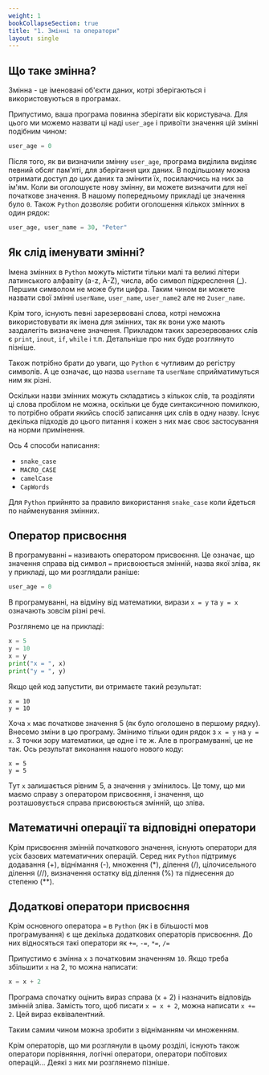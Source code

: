 ```yaml
---
weight: 1
bookCollapseSection: true
title: "1. Змінні та оператори"
layout: single
---
```


## Що таке змінна?

Змінна - це іменовані об'єкти даних, котрі зберігаються і використовуються в програмах.

Припустимо, ваша програма повинна зберігати вік користувача. Для цього ми можемо назвати ці наді `user_age` і привоїти значення цій змінні подібним чином:

```python
user_age = 0
```

Після того, як ви визначили змінну `user_age`, програма виділила виділяє певний обсяг пам'яті, для зберігання цих даних. В подільшому можна отримати доступ до цих даних та змінити їх, посилаючись на них за ім'ям. 
Коли ви оголошуєте нову змінну, ви можете визначити для неї початкове значення. В нашому попередньому прикладі це значення було `0`. 
Також `Python` дозволяє робити оголошення кількох змінних в один рядок:

```python
user_age, user_name = 30, "Peter"
```

## Як слід іменувати змінні?
Імена змінних в `Python` можуть містити тільки малі та великі літери латинського алфавіту (a-z, A-Z), числа, або символ підкреслення (_). Першим символом не може бути цифра. Таким чином ви можете назвати свої змінні `userName`, `user_name`, `user_name2` але не `2user_name`.

Крім того, існують певні зарезервовані слова, котрі неможна використовувати як імена для змінних, так як вони уже мають заздалегіть визначене значення. Прикладом таких зарезервованих слів є `print`, `inout`, `if`, `while` і т.п. Детальніше про них буде розглянуто пізніше. 

Також потрібно брати до уваги, що `Python` є чутливим до регістру символів. А це означає, що назва `username` та `userName` сприйматимуться ним як різні.

Оскільки назви змінних можуть складатись з кількох слів, та розділяти ці слова пробілом не можна, оскільки це буде синтаксичною помилкою, то потрібно обрати якийсь спосіб записання цих слів в одну назву. 
Існує декілька підходів до цього питання і кожен з них має своє застосування на норми примінення. 

Ось 4 способи написання:

* `snake_case`
* `MACRO_CASE`
* `camelCase`
* `CapWords`

Для `Python` прийнято за правило використання `snake_case` коли йдеться по найменування змінних.


## Оператор присвоєння
В програмуванні `=` називають оператором присвоєння. Це означає, що значення справа від символ `=` присвоюється змінній, назва якої зліва, як у прикладі, що ми розглядали раніше:

```python
user_age = 0
```

В програмуванні, на відміну від математики, вирази `x = y` та `y = x` означають зовсім різні речі.

Розглянемо це на прикладі:

```python
x = 5
y = 10
x = y
print("x = ", x)
print("y = ", y)
```
Якщо цей код запустити, ви отримаєте такий результат:

```text
x = 10
y = 10
```

Хоча `x` має початкове значення 5 (як було оголошено в першому рядку).
Внесемо зміни в цю програму. Змінимо тільки один рядок з `x = y` на `y = x`.
З точки зору математики, це одне і те ж. Але в програмуванні, це не так. Ось результат виконання нашого нового коду:

```text
x = 5
y = 5
```
Тут `x` залишається рівним 5, а значення `y` змінилось. Це тому, що ми маємо справу з оператором присвоєння, і значення, що розташовується справа присвоюється змінній, що зліва.

## Математичні операції та відповідні оператори

Крім присвоєння змінній початкового значення, існують оператори для усіх базових математичних операцій. Серед них `Python` підтримує додавання (+), віднімання (-), множення (*), ділення (/), цілочисельного ділення (//), визначення остатку від ділення (%) та піднесення до степеню (**).

## Додаткові оператори присвоєння

Крім основного оператора `=` в `Python` (як і в більшості мов програмування) є ще декілька додаткових операторів присвоєння. До них відносяться такі оператори як `+=`, `-=`, `*=`, `/=`

Припустимо є змінна `x` з початковим значенням `10`. Якщо треба збільшити `x` на 2, то можна написати:

```python
x = x + 2
```

Програма спочатку оцінить вираз справа (x + 2) і назначить відповідь змінній зліва. Замість того, щоб писати `x = x + 2`, можна написати `x += 2`. Цей вираз еквівалентний. 

Таким самим чином можна зробити з відніманням чи множенням.

Крім операторів, що ми розглянули в цьому розділі, існують також оператори порівняння, логічні оператори, оператори побітових операцій... Деякі з них ми розглянемо пізніше.
